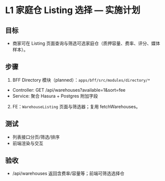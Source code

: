 # L1 家庭仓 Listing 选择 — 实施计划

## 目标
- 商家可在 Listing 页面查询与筛选可选家庭仓（质押容量、费率、评分、媒体样本）。

## 步骤
1) BFF Directory 模块（planned）：`apps/bff/src/modules/directory/*`
- Controller: GET /api/warehouses?available=1&sort=fee
- Service: 聚合 Hasura + Postgres 附加字段
2) FE：`WarehouseListing` 页面与筛选器；复用 fetchWarehouses。

## 测试
- 列表接口分页/筛选/排序
- 前端渲染与交互

## 验收
- /api/warehouses 返回含费率/容量等；前端可筛选选择仓
